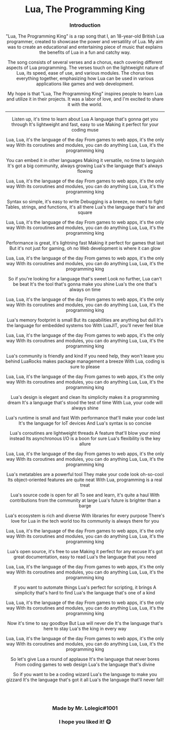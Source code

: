 <h1 align="center">Lua, The Programming King</h1>

<div align="center">

### Introduction
"Lua, The Programming King" is a rap song that I, an 18-year-old British Lua programmer, created to showcase the power and versatility of Lua. My aim was to create an educational and entertaining piece of music that explains the benefits of Lua in a fun and catchy way.

The song consists of several verses and a chorus, each covering different aspects of Lua programming. The verses touch on the lightweight nature of Lua, its speed, ease of use, and various modules. The chorus ties everything together, emphasizing how Lua can be used in various applications like games and web development.

My hope is that "Lua, The Programming King" inspires people to learn Lua and utilize it in their projects. It was a labor of love, and I'm excited to share it with the world.
</div>


---

<div align="center">

Listen up, it's time to learn about Lua
A language that's gonna get you through
It's lightweight and fast, easy to use
Making it perfect for your coding muse

Lua, Lua, it's the language of the day
From games to web apps, it's the only way
With its coroutines and modules, you can do anything
Lua, Lua, it's the programming king

You can embed it in other languages
Making it versatile, no time to languish
It's got a big community, always growing
Lua's the language that's always flowing

Lua, Lua, it's the language of the day
From games to web apps, it's the only way
With its coroutines and modules, you can do anything
Lua, Lua, it's the programming king

Syntax so simple, it's easy to write
Debugging is a breeze, no need to fight
Tables, strings, and functions, it's all there
Lua's the language that's fair and square

Lua, Lua, it's the language of the day
From games to web apps, it's the only way
With its coroutines and modules, you can do anything
Lua, Lua, it's the programming king

Performance is great, it's lightning fast
Making it perfect for games that last
But it's not just for gaming, oh no
Web development is where it can glow

Lua, Lua, it's the language of the day 
From games to web apps, it's the only way 
With its coroutines and modules, you can do anything 
Lua, Lua, it's the programming king

So if you're looking for a language that's sweet
Look no further, Lua can't be beat
It's the tool that's gonna make you shine
Lua's the one that's always on time

Lua, Lua, it's the language of the day 
From games to web apps, it's the only way 
With its coroutines and modules, you can do anything 
Lua, Lua, it's the programming king

Lua's memory footprint is small
But its capabilities are anything but dull
It's the language for embedded systems too
With LuaJIT, you'll never feel blue

Lua, Lua, it's the language of the day 
From games to web apps, it's the only way 
With its coroutines and modules, you can do anything 
Lua, Lua, it's the programming king

Lua's community is friendly and kind
If you need help, they won't leave you behind
LuaRocks makes package management a breeze
With Lua, coding is sure to please

Lua, Lua, it's the language of the day 
From games to web apps, it's the only way 
With its coroutines and modules, you can do anything 
Lua, Lua, it's the programming king

Lua's design is elegant and clean 
Its simplicity makes it a programming dream 
It's a language that's stood the test of time 
With Lua, your code will always shine

Lua's runtime is small and fast 
With performance that'll make your code last 
It's the language for IoT devices 
And Lua's syntax is so concise

Lua's coroutines are lightweight threads 
A feature that'll blow your mind instead 
Its asynchronous I/O is a boon for sure 
Lua's flexibility is the key allure

Lua, Lua, it's the language of the day 
From games to web apps, it's the only way 
With its coroutines and modules, you can do anything 
Lua, Lua, it's the programming king

Lua's metatables are a powerful tool 
They make your code look oh-so-cool 
Its object-oriented features are quite neat 
With Lua, programming is a real treat

Lua's source code is open for all
To see and learn, it's quite a haul 
With contributions from the community at large
Lua's future is brighter than a barge

Lua's ecosystem is rich and diverse 
With libraries for every purpose 
There's love for Lua in the tech world too 
Its community is always there for you

Lua, Lua, it's the language of the day 
From games to web apps, it's the only way 
With its coroutines and modules, you can do anything 
Lua, Lua, it's the programming king

Lua's open source, it's free to use
Making it perfect for any excuse
It's got great documentation, easy to read
Lua's the language that you need

Lua, Lua, it's the language of the day 
From games to web apps, it's the only way 
With its coroutines and modules, you can do anything 
Lua, Lua, it's the programming king

If you want to automate things
Lua's perfect for scripting, it brings
A simplicity that's hard to find
Lua's the language that's one of a kind

Lua, Lua, it's the language of the day 
From games to web apps, it's the only way 
With its coroutines and modules, you can do anything 
Lua, Lua, it's the programming king

Now it's time to say goodbye
But Lua will never die
It's the language that's here to stay
Lua's the king in every way

Lua, Lua, it's the language of the day 
From games to web apps, it's the only way 
With its coroutines and modules, you can do anything 
Lua, Lua, it's the programming king

So let's give Lua a round of applause
It's the language that never bores
From coding games to web design
Lua's the language that's divine

So if you want to be a coding wizard
Lua's the language to make you gizzard
It's the language that's got it all
Lua's the language that'll never fall!

</div>

</br></br>

<div align="center">

### Made by Mr. Lolegic#1001
### I hope you liked it! 😋

</div>